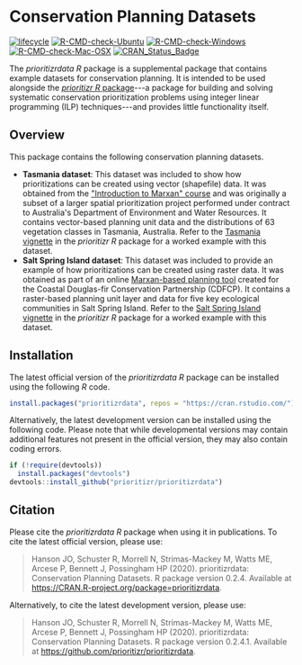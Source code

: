 
<!--- README.md is generated from README.Rmd. Please edit that file -->
Conservation Planning Datasets
==============================

[![lifecycle](https://img.shields.io/badge/Lifecycle-stable-brightgreen.svg)](https://www.tidyverse.org/lifecycle/#stable) [![R-CMD-check-Ubuntu](https://img.shields.io/github/workflow/status/prioritizr/oppr/Ubuntu/master.svg?label=Ubuntu)](https://github.com/prioritizr/oppr/actions) [![R-CMD-check-Windows](https://img.shields.io/github/workflow/status/prioritizr/oppr/Windows/master.svg?label=Windows)](https://github.com/prioritizr/oppr/actions) [![R-CMD-check-Mac-OSX](https://img.shields.io/github/workflow/status/prioritizr/oppr/Mac%20OSX/master.svg?label=Mac%20OSX)](https://github.com/prioritizr/oppr/actions) [![CRAN\_Status\_Badge](http://www.r-pkg.org/badges/version/prioritizrdata)](https://CRAN.R-project.org/package=prioritizrdata)

The *prioritizrdata R* package is a supplemental package that contains example datasets for conservation planning. It is intended to be used alongside the [*prioritizr R* package](https://prioritizr.net)---a package for building and solving systematic conservation prioritization problems using integer linear programming (ILP) techniques---and provides little functionality itself.

Overview
--------

This package contains the following conservation planning datasets.

-   **Tasmania dataset**: This dataset was included to show how prioritizations can be created using vector (shapefile) data. It was obtained from the ["Introduction to Marxan" course](https://marxansolutions.org/) and was originally a subset of a larger spatial prioritization project performed under contract to Australia's Department of Environment and Water Resources. It contains vector-based planning unit data and the distributions of 63 vegetation classes in Tasmania, Australia. Refer to the [Tasmania vignette](https://prioritizr.net/articles/tasmania.html) in the *prioritizr R* package for a worked example with this dataset.
-   **Salt Spring Island dataset**: This dataset was included to provide an example of how prioritizations can be created using raster data. It was obtained as part of an online [Marxan-based planning tool](https://arcese.forestry.ubc.ca/marxan-tool/) created for the Coastal Douglas-fir Conservation Partnership (CDFCP). It contains a raster-based planning unit layer and data for five key ecological communities in Salt Spring Island. Refer to the [Salt Spring Island vignette](https://prioritizr.net/articles/saltspring.html) in the *prioritizr R* package for a worked example with this dataset.

Installation
------------

The latest official version of the *prioritizrdata R* package can be installed using the following *R* code.

``` r
install.packages("prioritizrdata", repos = "https://cran.rstudio.com/")
```

Alternatively, the latest development version can be installed using the following code. Please note that while developmental versions may contain additional features not present in the official version, they may also contain coding errors.

``` r
if (!require(devtools))
  install.packages("devtools")
devtools::install_github("prioritizr/prioritizrdata")
```

Citation
--------

Please cite the *prioritizrdata R* package when using it in publications. To cite the latest official version, please use:

> Hanson JO, Schuster R, Morrell N, Strimas-Mackey M, Watts ME, Arcese P, Bennett J, Possingham HP (2020). prioritizrdata: Conservation Planning Datasets. R package version 0.2.4. Available at <https://CRAN.R-project.org/package=prioritizrdata>.

Alternatively, to cite the latest development version, please use:

> Hanson JO, Schuster R, Morrell N, Strimas-Mackey M, Watts ME, Arcese P, Bennett J, Possingham HP (2020). prioritizrdata: Conservation Planning Datasets. R package version 0.2.4.1. Available at <https://github.com/prioritizr/prioritizrdata>.
